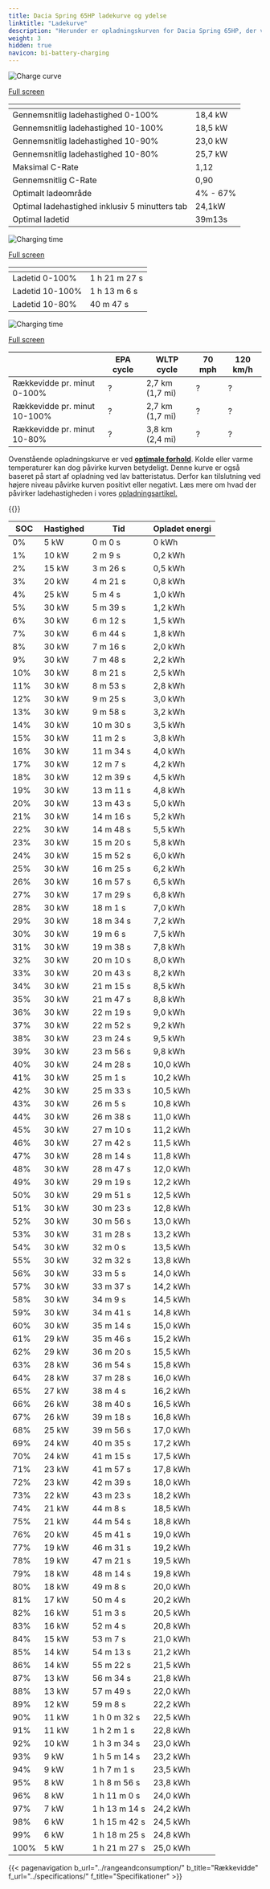 ```yaml
---
title: Dacia Spring 65HP ladekurve og ydelse
linktitle: "Ladekurve"
description: "Herunder er opladningskurven for Dacia Spring 65HP, der viser ladehastigheden ved forskellige batteriniveauer. Derudover giver grafer for rækkevidde og tid omfattende detaljer om opladningsydelsen."
weight: 3
hidden: true
navicon: bi-battery-charging
---
```

<!-- markdownlint-disable MD033 -->
<!-- markdownlint-disable MD010 -->
<img src="/images/models/dacia/spring/spring_65hp/chargingcurve.svg" alt="Charge curve" class="img-fluid">

[Full screen](/images/models/dacia/spring/spring_65hp/chargingcurve.svg)


<div class="table-responsive">
<table class="table table-striped border">
	<thead>
		<tr>
			<th>
			</th>
			<th>
			</th>
		</tr>
	</thead>
	<tbody>
		<tr>
			<td>
				Gennemsnitlig ladehastighed 0-100%
			</td>
			<td>
				18,4 kW
			</td>
		</tr>
		<tr>
			<td>
				Gennemsnitlig ladehastighed 10-100%
			</td>
			<td>
				18,5 kW
			</td>
		</tr>
		<tr>
			<td>
				Gennemsnitlig ladehastighed 10-90%
			</td>
			<td>
				23,0 kW
			</td>
		</tr>
		<tr>
			<td>
				Gennemsnitlig ladehastighed 10-80%
			</td>
			<td>
				25,7 kW
			</td>
		</tr>
		<tr>
			<td>
				Maksimal C-Rate
			</td>
			<td>
				1,12
			</td>
		</tr>
		<tr>
			<td>
				Gennemsnitlig C-Rate
			</td>
			<td>
				0,90
			</td>
		</tr>
		<tr>
			<td>
				Optimalt ladeområde
			</td>
			<td>
				4% - 67%
			</td>
		</tr>
		<tr>
			<td>
				Optimal ladehastighed inklusiv 5 minutters tab
			</td>
			<td>
				24,1kW
			</td>
		</tr>
		<tr>
			<td>
				Optimal ladetid
			</td>
			<td>
				39m13s
			</td>
		</tr>
	</tbody>
</table>
</div>
<img src="/images/models/dacia/spring/spring_65hp/chargingtime.svg" alt="Charging time" class="img-fluid">

[Full screen](/images/models/dacia/spring/spring_65hp/chargingtime.svg)
<div class="table-responsive">
<table class="table table-striped border">
	<thead>
		<tr>
			<th>
			</th>
			<th>
			</th>
		</tr>
	</thead>
	<tbody>
		<tr>
			<td>
				Ladetid 0-100%
			</td>
			<td>
				1 h 21 m 27 s
			</td>
		</tr>
		<tr>
			<td>
				Ladetid 10-100%
			</td>
			<td>
				1 h 13 m 6 s
			</td>
		</tr>
		<tr>
			<td>
				Ladetid 10-80%
			</td>
			<td>
				 40 m 47 s
			</td>
		</tr>
	</tbody>
</table>
</div>
<img src="/images/models/dacia/spring/spring_65hp/chargerangespeed.svg" alt="Charging time" class="img-fluid">

[Full screen](/images/models/dacia/spring/spring_65hp/chargerangespeed.svg)
<div class="table-responsive">
<table class="table table-striped border">
	<thead>
		<tr>
			<th>
			</th>
			<th>
				EPA cycle
			</th>
			<th>
				WLTP cycle
			</th>
			<th>
				70 mph
			</th>
			<th>
				120 km/h
			</th>
		</tr>
	</thead>
	<tbody>
		<tr>
			<td>
				Rækkevidde pr. minut 0-100%
			</td>
			<td>
				?
			</td>
			<td>
				2,7 km (1,7 mi)
			</td>
			<td>
				?
			</td>
			<td>
				?
			</td>
		</tr>
		<tr>
			<td>
				Rækkevidde pr. minut 10-100%
			</td>
			<td>
				?
			</td>
			<td>
				2,7 km (1,7 mi)
			</td>
			<td>
				?
			</td>
			<td>
				?
			</td>
		</tr>
		<tr>
			<td>
				Rækkevidde pr. minut 10-80%
			</td>
			<td>
				?
			</td>
			<td>
				3,8 km (2,4 mi)
			</td>
			<td>
				?
			</td>
			<td>
				?
			</td>
		</tr>
	</tbody>
</table>
</div>


Ovenstående opladningskurve er ved **[optimale forhold](../../../../../technology/battery/charging/#temperature)**. Kolde eller varme temperaturer kan dog påvirke kurven betydeligt. Denne kurve er også baseret på start af opladning ved lav batteristatus. Derfor kan tilslutning ved højere niveau påvirke kurven positivt eller negativt. Læs mere om hvad der påvirker ladehastigheden i vores [opladningsartikel.](../../../../../technology/battery/charging/)


{{<evkxdisplayaddarticle />}}
<div class="table-responsive">
<table class="table table-striped border">
	<thead>
		<tr>
			<th>
				SOC
			</th>
			<th>
				Hastighed
			</th>
			<th>
				Tid
			</th>
			<th>
				Opladet energi
			</th>
		</tr>
	</thead>
	<tbody>
		<tr>
			<td>
				0%
			</td>
			<td>
				5 kW
			</td>
			<td>
				 0 m 0 s
			</td>
			<td>
				0 kWh
			</td>
		</tr>
		<tr>
			<td>
				1%
			</td>
			<td>
				10 kW
			</td>
			<td>
				 2 m 9 s
			</td>
			<td>
				0,2 kWh
			</td>
		</tr>
		<tr>
			<td>
				2%
			</td>
			<td>
				15 kW
			</td>
			<td>
				 3 m 26 s
			</td>
			<td>
				0,5 kWh
			</td>
		</tr>
		<tr>
			<td>
				3%
			</td>
			<td>
				20 kW
			</td>
			<td>
				 4 m 21 s
			</td>
			<td>
				0,8 kWh
			</td>
		</tr>
		<tr>
			<td>
				4%
			</td>
			<td>
				25 kW
			</td>
			<td>
				 5 m 4 s
			</td>
			<td>
				1,0 kWh
			</td>
		</tr>
		<tr>
			<td>
				5%
			</td>
			<td>
				30 kW
			</td>
			<td>
				 5 m 39 s
			</td>
			<td>
				1,2 kWh
			</td>
		</tr>
		<tr>
			<td>
				6%
			</td>
			<td>
				30 kW
			</td>
			<td>
				 6 m 12 s
			</td>
			<td>
				1,5 kWh
			</td>
		</tr>
		<tr>
			<td>
				7%
			</td>
			<td>
				30 kW
			</td>
			<td>
				 6 m 44 s
			</td>
			<td>
				1,8 kWh
			</td>
		</tr>
		<tr>
			<td>
				8%
			</td>
			<td>
				30 kW
			</td>
			<td>
				 7 m 16 s
			</td>
			<td>
				2,0 kWh
			</td>
		</tr>
		<tr>
			<td>
				9%
			</td>
			<td>
				30 kW
			</td>
			<td>
				 7 m 48 s
			</td>
			<td>
				2,2 kWh
			</td>
		</tr>
		<tr>
			<td>
				10%
			</td>
			<td>
				30 kW
			</td>
			<td>
				 8 m 21 s
			</td>
			<td>
				2,5 kWh
			</td>
		</tr>
		<tr>
			<td>
				11%
			</td>
			<td>
				30 kW
			</td>
			<td>
				 8 m 53 s
			</td>
			<td>
				2,8 kWh
			</td>
		</tr>
		<tr>
			<td>
				12%
			</td>
			<td>
				30 kW
			</td>
			<td>
				 9 m 25 s
			</td>
			<td>
				3,0 kWh
			</td>
		</tr>
		<tr>
			<td>
				13%
			</td>
			<td>
				30 kW
			</td>
			<td>
				 9 m 58 s
			</td>
			<td>
				3,2 kWh
			</td>
		</tr>
		<tr>
			<td>
				14%
			</td>
			<td>
				30 kW
			</td>
			<td>
				 10 m 30 s
			</td>
			<td>
				3,5 kWh
			</td>
		</tr>
		<tr>
			<td>
				15%
			</td>
			<td>
				30 kW
			</td>
			<td>
				 11 m 2 s
			</td>
			<td>
				3,8 kWh
			</td>
		</tr>
		<tr>
			<td>
				16%
			</td>
			<td>
				30 kW
			</td>
			<td>
				 11 m 34 s
			</td>
			<td>
				4,0 kWh
			</td>
		</tr>
		<tr>
			<td>
				17%
			</td>
			<td>
				30 kW
			</td>
			<td>
				 12 m 7 s
			</td>
			<td>
				4,2 kWh
			</td>
		</tr>
		<tr>
			<td>
				18%
			</td>
			<td>
				30 kW
			</td>
			<td>
				 12 m 39 s
			</td>
			<td>
				4,5 kWh
			</td>
		</tr>
		<tr>
			<td>
				19%
			</td>
			<td>
				30 kW
			</td>
			<td>
				 13 m 11 s
			</td>
			<td>
				4,8 kWh
			</td>
		</tr>
		<tr>
			<td>
				20%
			</td>
			<td>
				30 kW
			</td>
			<td>
				 13 m 43 s
			</td>
			<td>
				5,0 kWh
			</td>
		</tr>
		<tr>
			<td>
				21%
			</td>
			<td>
				30 kW
			</td>
			<td>
				 14 m 16 s
			</td>
			<td>
				5,2 kWh
			</td>
		</tr>
		<tr>
			<td>
				22%
			</td>
			<td>
				30 kW
			</td>
			<td>
				 14 m 48 s
			</td>
			<td>
				5,5 kWh
			</td>
		</tr>
		<tr>
			<td>
				23%
			</td>
			<td>
				30 kW
			</td>
			<td>
				 15 m 20 s
			</td>
			<td>
				5,8 kWh
			</td>
		</tr>
		<tr>
			<td>
				24%
			</td>
			<td>
				30 kW
			</td>
			<td>
				 15 m 52 s
			</td>
			<td>
				6,0 kWh
			</td>
		</tr>
		<tr>
			<td>
				25%
			</td>
			<td>
				30 kW
			</td>
			<td>
				 16 m 25 s
			</td>
			<td>
				6,2 kWh
			</td>
		</tr>
		<tr>
			<td>
				26%
			</td>
			<td>
				30 kW
			</td>
			<td>
				 16 m 57 s
			</td>
			<td>
				6,5 kWh
			</td>
		</tr>
		<tr>
			<td>
				27%
			</td>
			<td>
				30 kW
			</td>
			<td>
				 17 m 29 s
			</td>
			<td>
				6,8 kWh
			</td>
		</tr>
		<tr>
			<td>
				28%
			</td>
			<td>
				30 kW
			</td>
			<td>
				 18 m 1 s
			</td>
			<td>
				7,0 kWh
			</td>
		</tr>
		<tr>
			<td>
				29%
			</td>
			<td>
				30 kW
			</td>
			<td>
				 18 m 34 s
			</td>
			<td>
				7,2 kWh
			</td>
		</tr>
		<tr>
			<td>
				30%
			</td>
			<td>
				30 kW
			</td>
			<td>
				 19 m 6 s
			</td>
			<td>
				7,5 kWh
			</td>
		</tr>
		<tr>
			<td>
				31%
			</td>
			<td>
				30 kW
			</td>
			<td>
				 19 m 38 s
			</td>
			<td>
				7,8 kWh
			</td>
		</tr>
		<tr>
			<td>
				32%
			</td>
			<td>
				30 kW
			</td>
			<td>
				 20 m 10 s
			</td>
			<td>
				8,0 kWh
			</td>
		</tr>
		<tr>
			<td>
				33%
			</td>
			<td>
				30 kW
			</td>
			<td>
				 20 m 43 s
			</td>
			<td>
				8,2 kWh
			</td>
		</tr>
		<tr>
			<td>
				34%
			</td>
			<td>
				30 kW
			</td>
			<td>
				 21 m 15 s
			</td>
			<td>
				8,5 kWh
			</td>
		</tr>
		<tr>
			<td>
				35%
			</td>
			<td>
				30 kW
			</td>
			<td>
				 21 m 47 s
			</td>
			<td>
				8,8 kWh
			</td>
		</tr>
		<tr>
			<td>
				36%
			</td>
			<td>
				30 kW
			</td>
			<td>
				 22 m 19 s
			</td>
			<td>
				9,0 kWh
			</td>
		</tr>
		<tr>
			<td>
				37%
			</td>
			<td>
				30 kW
			</td>
			<td>
				 22 m 52 s
			</td>
			<td>
				9,2 kWh
			</td>
		</tr>
		<tr>
			<td>
				38%
			</td>
			<td>
				30 kW
			</td>
			<td>
				 23 m 24 s
			</td>
			<td>
				9,5 kWh
			</td>
		</tr>
		<tr>
			<td>
				39%
			</td>
			<td>
				30 kW
			</td>
			<td>
				 23 m 56 s
			</td>
			<td>
				9,8 kWh
			</td>
		</tr>
		<tr>
			<td>
				40%
			</td>
			<td>
				30 kW
			</td>
			<td>
				 24 m 28 s
			</td>
			<td>
				10,0 kWh
			</td>
		</tr>
		<tr>
			<td>
				41%
			</td>
			<td>
				30 kW
			</td>
			<td>
				 25 m 1 s
			</td>
			<td>
				10,2 kWh
			</td>
		</tr>
		<tr>
			<td>
				42%
			</td>
			<td>
				30 kW
			</td>
			<td>
				 25 m 33 s
			</td>
			<td>
				10,5 kWh
			</td>
		</tr>
		<tr>
			<td>
				43%
			</td>
			<td>
				30 kW
			</td>
			<td>
				 26 m 5 s
			</td>
			<td>
				10,8 kWh
			</td>
		</tr>
		<tr>
			<td>
				44%
			</td>
			<td>
				30 kW
			</td>
			<td>
				 26 m 38 s
			</td>
			<td>
				11,0 kWh
			</td>
		</tr>
		<tr>
			<td>
				45%
			</td>
			<td>
				30 kW
			</td>
			<td>
				 27 m 10 s
			</td>
			<td>
				11,2 kWh
			</td>
		</tr>
		<tr>
			<td>
				46%
			</td>
			<td>
				30 kW
			</td>
			<td>
				 27 m 42 s
			</td>
			<td>
				11,5 kWh
			</td>
		</tr>
		<tr>
			<td>
				47%
			</td>
			<td>
				30 kW
			</td>
			<td>
				 28 m 14 s
			</td>
			<td>
				11,8 kWh
			</td>
		</tr>
		<tr>
			<td>
				48%
			</td>
			<td>
				30 kW
			</td>
			<td>
				 28 m 47 s
			</td>
			<td>
				12,0 kWh
			</td>
		</tr>
		<tr>
			<td>
				49%
			</td>
			<td>
				30 kW
			</td>
			<td>
				 29 m 19 s
			</td>
			<td>
				12,2 kWh
			</td>
		</tr>
		<tr>
			<td>
				50%
			</td>
			<td>
				30 kW
			</td>
			<td>
				 29 m 51 s
			</td>
			<td>
				12,5 kWh
			</td>
		</tr>
		<tr>
			<td>
				51%
			</td>
			<td>
				30 kW
			</td>
			<td>
				 30 m 23 s
			</td>
			<td>
				12,8 kWh
			</td>
		</tr>
		<tr>
			<td>
				52%
			</td>
			<td>
				30 kW
			</td>
			<td>
				 30 m 56 s
			</td>
			<td>
				13,0 kWh
			</td>
		</tr>
		<tr>
			<td>
				53%
			</td>
			<td>
				30 kW
			</td>
			<td>
				 31 m 28 s
			</td>
			<td>
				13,2 kWh
			</td>
		</tr>
		<tr>
			<td>
				54%
			</td>
			<td>
				30 kW
			</td>
			<td>
				 32 m 0 s
			</td>
			<td>
				13,5 kWh
			</td>
		</tr>
		<tr>
			<td>
				55%
			</td>
			<td>
				30 kW
			</td>
			<td>
				 32 m 32 s
			</td>
			<td>
				13,8 kWh
			</td>
		</tr>
		<tr>
			<td>
				56%
			</td>
			<td>
				30 kW
			</td>
			<td>
				 33 m 5 s
			</td>
			<td>
				14,0 kWh
			</td>
		</tr>
		<tr>
			<td>
				57%
			</td>
			<td>
				30 kW
			</td>
			<td>
				 33 m 37 s
			</td>
			<td>
				14,2 kWh
			</td>
		</tr>
		<tr>
			<td>
				58%
			</td>
			<td>
				30 kW
			</td>
			<td>
				 34 m 9 s
			</td>
			<td>
				14,5 kWh
			</td>
		</tr>
		<tr>
			<td>
				59%
			</td>
			<td>
				30 kW
			</td>
			<td>
				 34 m 41 s
			</td>
			<td>
				14,8 kWh
			</td>
		</tr>
		<tr>
			<td>
				60%
			</td>
			<td>
				30 kW
			</td>
			<td>
				 35 m 14 s
			</td>
			<td>
				15,0 kWh
			</td>
		</tr>
		<tr>
			<td>
				61%
			</td>
			<td>
				29 kW
			</td>
			<td>
				 35 m 46 s
			</td>
			<td>
				15,2 kWh
			</td>
		</tr>
		<tr>
			<td>
				62%
			</td>
			<td>
				29 kW
			</td>
			<td>
				 36 m 20 s
			</td>
			<td>
				15,5 kWh
			</td>
		</tr>
		<tr>
			<td>
				63%
			</td>
			<td>
				28 kW
			</td>
			<td>
				 36 m 54 s
			</td>
			<td>
				15,8 kWh
			</td>
		</tr>
		<tr>
			<td>
				64%
			</td>
			<td>
				28 kW
			</td>
			<td>
				 37 m 28 s
			</td>
			<td>
				16,0 kWh
			</td>
		</tr>
		<tr>
			<td>
				65%
			</td>
			<td>
				27 kW
			</td>
			<td>
				 38 m 4 s
			</td>
			<td>
				16,2 kWh
			</td>
		</tr>
		<tr>
			<td>
				66%
			</td>
			<td>
				26 kW
			</td>
			<td>
				 38 m 40 s
			</td>
			<td>
				16,5 kWh
			</td>
		</tr>
		<tr>
			<td>
				67%
			</td>
			<td>
				26 kW
			</td>
			<td>
				 39 m 18 s
			</td>
			<td>
				16,8 kWh
			</td>
		</tr>
		<tr>
			<td>
				68%
			</td>
			<td>
				25 kW
			</td>
			<td>
				 39 m 56 s
			</td>
			<td>
				17,0 kWh
			</td>
		</tr>
		<tr>
			<td>
				69%
			</td>
			<td>
				24 kW
			</td>
			<td>
				 40 m 35 s
			</td>
			<td>
				17,2 kWh
			</td>
		</tr>
		<tr>
			<td>
				70%
			</td>
			<td>
				24 kW
			</td>
			<td>
				 41 m 15 s
			</td>
			<td>
				17,5 kWh
			</td>
		</tr>
		<tr>
			<td>
				71%
			</td>
			<td>
				23 kW
			</td>
			<td>
				 41 m 57 s
			</td>
			<td>
				17,8 kWh
			</td>
		</tr>
		<tr>
			<td>
				72%
			</td>
			<td>
				23 kW
			</td>
			<td>
				 42 m 39 s
			</td>
			<td>
				18,0 kWh
			</td>
		</tr>
		<tr>
			<td>
				73%
			</td>
			<td>
				22 kW
			</td>
			<td>
				 43 m 23 s
			</td>
			<td>
				18,2 kWh
			</td>
		</tr>
		<tr>
			<td>
				74%
			</td>
			<td>
				21 kW
			</td>
			<td>
				 44 m 8 s
			</td>
			<td>
				18,5 kWh
			</td>
		</tr>
		<tr>
			<td>
				75%
			</td>
			<td>
				21 kW
			</td>
			<td>
				 44 m 54 s
			</td>
			<td>
				18,8 kWh
			</td>
		</tr>
		<tr>
			<td>
				76%
			</td>
			<td>
				20 kW
			</td>
			<td>
				 45 m 41 s
			</td>
			<td>
				19,0 kWh
			</td>
		</tr>
		<tr>
			<td>
				77%
			</td>
			<td>
				19 kW
			</td>
			<td>
				 46 m 31 s
			</td>
			<td>
				19,2 kWh
			</td>
		</tr>
		<tr>
			<td>
				78%
			</td>
			<td>
				19 kW
			</td>
			<td>
				 47 m 21 s
			</td>
			<td>
				19,5 kWh
			</td>
		</tr>
		<tr>
			<td>
				79%
			</td>
			<td>
				18 kW
			</td>
			<td>
				 48 m 14 s
			</td>
			<td>
				19,8 kWh
			</td>
		</tr>
		<tr>
			<td>
				80%
			</td>
			<td>
				18 kW
			</td>
			<td>
				 49 m 8 s
			</td>
			<td>
				20,0 kWh
			</td>
		</tr>
		<tr>
			<td>
				81%
			</td>
			<td>
				17 kW
			</td>
			<td>
				 50 m 4 s
			</td>
			<td>
				20,2 kWh
			</td>
		</tr>
		<tr>
			<td>
				82%
			</td>
			<td>
				16 kW
			</td>
			<td>
				 51 m 3 s
			</td>
			<td>
				20,5 kWh
			</td>
		</tr>
		<tr>
			<td>
				83%
			</td>
			<td>
				16 kW
			</td>
			<td>
				 52 m 4 s
			</td>
			<td>
				20,8 kWh
			</td>
		</tr>
		<tr>
			<td>
				84%
			</td>
			<td>
				15 kW
			</td>
			<td>
				 53 m 7 s
			</td>
			<td>
				21,0 kWh
			</td>
		</tr>
		<tr>
			<td>
				85%
			</td>
			<td>
				14 kW
			</td>
			<td>
				 54 m 13 s
			</td>
			<td>
				21,2 kWh
			</td>
		</tr>
		<tr>
			<td>
				86%
			</td>
			<td>
				14 kW
			</td>
			<td>
				 55 m 22 s
			</td>
			<td>
				21,5 kWh
			</td>
		</tr>
		<tr>
			<td>
				87%
			</td>
			<td>
				13 kW
			</td>
			<td>
				 56 m 34 s
			</td>
			<td>
				21,8 kWh
			</td>
		</tr>
		<tr>
			<td>
				88%
			</td>
			<td>
				13 kW
			</td>
			<td>
				 57 m 49 s
			</td>
			<td>
				22,0 kWh
			</td>
		</tr>
		<tr>
			<td>
				89%
			</td>
			<td>
				12 kW
			</td>
			<td>
				 59 m 8 s
			</td>
			<td>
				22,2 kWh
			</td>
		</tr>
		<tr>
			<td>
				90%
			</td>
			<td>
				11 kW
			</td>
			<td>
				1 h 0 m 32 s
			</td>
			<td>
				22,5 kWh
			</td>
		</tr>
		<tr>
			<td>
				91%
			</td>
			<td>
				11 kW
			</td>
			<td>
				1 h 2 m 1 s
			</td>
			<td>
				22,8 kWh
			</td>
		</tr>
		<tr>
			<td>
				92%
			</td>
			<td>
				10 kW
			</td>
			<td>
				1 h 3 m 34 s
			</td>
			<td>
				23,0 kWh
			</td>
		</tr>
		<tr>
			<td>
				93%
			</td>
			<td>
				9 kW
			</td>
			<td>
				1 h 5 m 14 s
			</td>
			<td>
				23,2 kWh
			</td>
		</tr>
		<tr>
			<td>
				94%
			</td>
			<td>
				9 kW
			</td>
			<td>
				1 h 7 m 1 s
			</td>
			<td>
				23,5 kWh
			</td>
		</tr>
		<tr>
			<td>
				95%
			</td>
			<td>
				8 kW
			</td>
			<td>
				1 h 8 m 56 s
			</td>
			<td>
				23,8 kWh
			</td>
		</tr>
		<tr>
			<td>
				96%
			</td>
			<td>
				8 kW
			</td>
			<td>
				1 h 11 m 0 s
			</td>
			<td>
				24,0 kWh
			</td>
		</tr>
		<tr>
			<td>
				97%
			</td>
			<td>
				7 kW
			</td>
			<td>
				1 h 13 m 14 s
			</td>
			<td>
				24,2 kWh
			</td>
		</tr>
		<tr>
			<td>
				98%
			</td>
			<td>
				6 kW
			</td>
			<td>
				1 h 15 m 42 s
			</td>
			<td>
				24,5 kWh
			</td>
		</tr>
		<tr>
			<td>
				99%
			</td>
			<td>
				6 kW
			</td>
			<td>
				1 h 18 m 25 s
			</td>
			<td>
				24,8 kWh
			</td>
		</tr>
		<tr>
			<td>
				100%
			</td>
			<td>
				5 kW
			</td>
			<td>
				1 h 21 m 27 s
			</td>
			<td>
				25,0 kWh
			</td>
		</tr>
	</tbody>
</table>
</div>


{{< pagenavigation b_url="../rangeandconsumption/" b_title="Rækkevidde" f_url="../specifications/" f_title="Specifikationer" >}}
